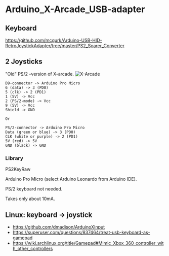 # Arduino_X-Arcade_USB-adapter

## Keyboard
https://github.com/mcgurk/Arduino-USB-HID-RetroJoystickAdapter/tree/master/PS2_Soarer_Converter

## 2 Joysticks

"Old" PS/2 -version of X-arcade.
![X-Arcade](https://github.com/mcgurk/Arduino-USB-HID-RetroJoystickAdapter/raw/master/Images/x-arcade-dual-joystick.jpg)

```
D9-connector -> Arduino Pro Micro
6 (data) -> 3 (PD0)
5 (clk) -> 2 (PD1)
1 (5V) -> Vcc
2 (PS/2-mode) -> Vcc
9 (5V) -> Vcc
Shield -> GND

Or

PS/2-connector -> Arduino Pro Micro
Data (green or blue) -> 3 (PD0)
CLK (white or purple) -> 2 (PD1)
5V (red) -> 5V
GND (black) -> GND

```
### Library
PS2KeyRaw

Arduino Pro Micro (select Arduino Leonardo from Arduino IDE).

PS/2 keyboard not needed.

Takes only about 10mA.


## Linux: keyboard -> joystick
- https://github.com/dmadison/ArduinoXInput
- https://superuser.com/questions/837464/treat-usb-keyboard-as-gamepad
- https://wiki.archlinux.org/title/Gamepad#Mimic_Xbox_360_controller_with_other_controllers
